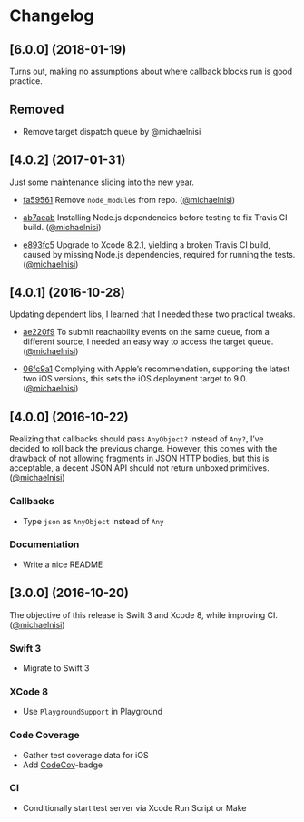 # Changelog

## [6.0.0] (2018-01-19)

Turns out, making no assumptions about where callback blocks run is good practice.

## Removed

- Remove target dispatch queue by @michaelnisi

## [4.0.2] (2017-01-31)

Just some maintenance sliding into the new year.

- [fa59561](https://github.com/michaelnisi/patron/commit/fa59561d5709f29760a9a05b9e9e1ea3259ffaa6) Remove `node_modules` from repo.
([@michaelnisi](https://github.com/michaelnisi))

- [ab7aeab](https://github.com/michaelnisi/patron/commit/ab7aeab2863c104a4672c51be6936503945a1097) Installing Node.js dependencies before testing to fix Travis CI build.
([@michaelnisi](https://github.com/michaelnisi))

- [e893fc5](https://github.com/michaelnisi/patron/commit/e893fc5cfa783f4dce641e061caa3be62c7b05ba) Upgrade to Xcode 8.2.1, yielding a broken Travis CI build, caused by missing Node.js dependencies, required for running the tests.
([@michaelnisi](https://github.com/michaelnisi))

## [4.0.1] (2016-10-28)

Updating dependent libs, I learned that I needed these two practical tweaks.

- [ae220f9](https://github.com/michaelnisi/patron/commit/ae220f9a2ad44a0a74d27d08f340044c203ca29c) To submit reachability events on the same queue, from a different source, I needed an easy way to access the target queue.
([@michaelnisi](https://github.com/michaelnisi))

- [06fc9a1](https://github.com/michaelnisi/patron/commit/06fc9a1449bea10b0777d186d1d50c7ed100f934) Complying with Apple’s recommendation, supporting the latest two iOS versions, this sets the iOS deployment target to 9.0.
([@michaelnisi](https://github.com/michaelnisi))

## [4.0.0] (2016-10-22)

Realizing that callbacks should pass `AnyObject?` instead of `Any?`, I’ve decided to roll back the previous change. However, this comes with the drawback of not allowing fragments in JSON HTTP bodies, but this is acceptable, a decent JSON API should not return unboxed primitives.
([@michaelnisi](https://github.com/michaelnisi))

### Callbacks

- Type `json` as `AnyObject` instead of `Any`

### Documentation

- Write a nice README

## [3.0.0] (2016-10-20)

The objective of this release is Swift 3 and Xcode 8, while improving CI.
([@michaelnisi](https://github.com/michaelnisi))

### Swift 3

- Migrate to Swift 3

### XCode 8

- Use `PlaygroundSupport` in Playground

### Code Coverage

- Gather test coverage data for iOS
- Add [CodeCov](https://codecov.io/)-badge

### CI

- Conditionally start test server via Xcode Run Script or Make
